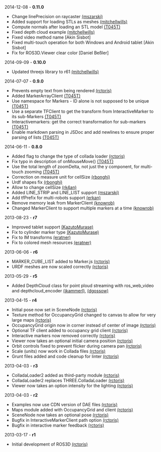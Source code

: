 2014-12-08 - **0.11.0**
 * Change linePrecision on raycaster [(mszarski)](https://github.com/mszarski/)
 * Added support for loading STLs as meshes [(mitchellwills)](https://github.com/mitchellwills/)
 * Compute normals after loading an STL model [(T045T)](https://github.com/T045T/)
 * Fixed depth cloud example [(mitchellwills)](https://github.com/mitchellwills/)
 * Fixed video method name [Akin Sisbot]
 * Fixed multi-touch operation for both Windows and Android tablet [Akin Sisbot]
 * Fix for ROS3D.Viewer clear color [Daniel Beßler]

2014-09-09 - **0.10.0**
 * Updated threejs library to r61 [(mitchellwills)](https://github.com/mitchellwills/)

2014-07-07 - **0.9.0**
 * Prevents empty text from being rendered [(rctoris)](https://github.com/rctoris/)
 * Added MarkerArrayClient [(T045T)](https://github.com/T045T/)
 * Use namespace for Markers - ID alone is not supposed to be unique [(T045T)](https://github.com/T045T/)
 * Use a separate TFClient to get the transform from InteractiveMarker to its sub-Markers [(T045T)](https://github.com/T045T/)
 * Interactivemarkers: get the correct transformation for sub-markers [(T045T)](https://github.com/T045T/)
 * Enable markdown parsing in JSDoc and add newlines to ensure proper parsing of lists [(T045T)](https://github.com/T045T/)

2014-06-11 - **0.8.0**
 * Added flag to change the type of collada loader [(rctoris)](https://github.com/rctoris/)
 * Fix typo in description of onMouseMove() [(T045T)](https://github.com/T045T/)
 * Use the total length of zoomDelta, not just the y component, for multi-touch zooming [(T045T)](https://github.com/T045T/)
 * Correction on measure unit for cellSize [(rbonghi)](https://github.com/rbonghi/)
 * Urdf shapes fix [(rbonghi)](https://github.com/rbonghi/)
 * Allow to change cellSize [(rk4an)](https://github.com/rk4an/)
 * Added LINE_STRIP and LINE_LIST support [(mszarski)](https://github.com/mszarski/)
 * Add tfPrefix for multi-robots support [(erkan)](https://github.com/erkan/)
 * Remove memory leak from MarkerClient [(knowrob)](https://github.com/knowrob/)
 * Changed MarkerClient to support multiple markers at a time [(knowrob)](https://github.com/knowrob/)

2013-08-23 - **r7**
 * Improved tablet support [(KazutoMurase)](https://github.com/KazutoMurase/)
 * Fix to cylinder marker type [(KazutoMurase)](https://github.com/KazutoMurase/)
 * Fix to IM transforms [(eratner)](https://github.com/eratner/)
 * Fix to colored mesh resources [(eratner)](https://github.com/eratner/)

2013-06-06 - **r6**
 * MARKER_CUBE_LIST added to Marker.js [(rctoris)](https://github.com/rctoris/)
 * URDF meshes are now scaled correctly [(rctoris)](https://github.com/rctoris/)

2013-05-29 - **r5**
 * Added DepthCloud class for point ploud streaming with ros_web_video and depthcloud_encoder [(jkammerl)](https://github.com/jkammerl/), [(dgossow)](https://github.com/dgossow/)

2013-04-15 - **r4**
 * Initial pose now set in SceneNode [(rctoris)](https://github.com/rctoris/)
 * Texture method for OccupancyGrid changed to canvas to allow for very large maps [(rctoris)](https://github.com/rctoris/)
 * OccupancyGrid origin now in corner instead of center of image [(rctoris)](https://github.com/rctoris/)
 * Optional TF client added to occupancy grid client [(rctoris)](https://github.com/rctoris/)
 * Interactive markers now removed correctly [(rctoris)](https://github.com/rctoris/)
 * Viewer now takes an optional initial camera position [(rctoris)](https://github.com/rctoris/)
 * Orbit controls fixed to prevent flicker during camera pan [(rctoris)](https://github.com/rctoris/)
 * Scale (units) now work in Collada files [(rctoris)](https://github.com/rctoris/)
 * Grunt files added and code cleanup for linter [(rctoris)](https://github.com/rctoris/)

2013-04-03 - **r3**
 * ColladaLoader2 added as third-party module [(rctoris)](https://github.com/rctoris/)
 * ColladaLoader2 replaces THREE.ColladaLoader [(rctoris)](https://github.com/rctoris/)
 * Viewer now takes an option intensity for the lighting [(rctoris)](https://github.com/rctoris/)

2013-04-03 - **r2**
 * Examples now use CDN version of DAE files [(rctoris)](https://github.com/rctoris/)
 * Maps module added with OccupancyGrid and client [(rctoris)](https://github.com/rctoris/)
 * SceneNode now takes an optional pose [(rctoris)](https://github.com/rctoris/)
 * Bugfix in InteractiveMarkerClient path option [(rctoris)](https://github.com/rctoris/)
 * Bugfix in interactive marker feedback [(rctoris)](https://github.com/rctoris/)

2013-03-17 - **r1**
 * Initial development of ROS3D [(rctoris)](https://github.com/rctoris/)
